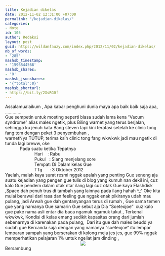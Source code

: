 ```yaml
---
title: Kejadian dikelas
date: 2012-11-02 12:31:00 +07:00
permalink: "/kejadian-dikelas/"
categories:
- Note
id: 105
author: Redaksi
layout: post
guid: https://wildanfauzy.com/index.php/2012/11/02/kejadian-dikelas/
nb_of_words:
- '285'
mashsb_timestamp:
- '1596544568'
mashsb_shares:
- '0'
mashsb_jsonshares:
- '{"total":0}'
mashsb_shorturl:
- https://bit.ly/2XsRG0f
---
```


<div dir="ltr" style="text-align:left;">
  <!--[if gte mso 9]>   Normal  0          false  false  false    EN-US  X-NONE  X-NONE                                       MicrosoftInternetExplorer4                                     <![endif]-->
  
  <!--[if gte mso 9]>                                                                                                                                                                                                                                                                                    <![endif]-->
  
  <!--[if gte mso 10]> /* Style Definitions */  table.MsoNormalTable  {mso-style-name:"Table Normal";  mso-tstyle-rowband-size:0;  mso-tstyle-colband-size:0;  mso-style-noshow:yes;  mso-style-priority:99;  mso-style-qformat:yes;  mso-style-parent:"";  mso-padding-alt:0cm 5.4pt 0cm 5.4pt;  mso-para-margin:0cm;  mso-para-margin-bottom:.0001pt;  mso-pagination:widow-orphan;  font-size:11.0pt;  font-family:"Calibri","sans-serif";  mso-ascii-font-family:Calibri;  mso-ascii-theme-font:minor-latin;  mso-fareast-font-family:"Times New Roman";  mso-fareast-theme-font:minor-fareast;  mso-hansi-font-family:Calibri;  mso-hansi-theme-font:minor-latin;  mso-bidi-font-family:"Times New Roman";  mso-bidi-theme-font:minor-bidi;} <![endif]--></p> 
  
  <div>
    <span lang="IN">Assalamualaikum , Apa kabar penghuni dunia maya apa baik baik saja apa, &#8230;&#8230;&#8230;&#8230;.</span>
  </div>
  
  <div>
    <span lang="IN">Gue sempetin untuk mosting seperti biasa sudah lama kena “Vacum syndrome” alias males ngetik, plus Biling warnet yang terus berjalan, sehingga ku jenuh kata Bang steven tapi kini teratasi setelah ke clinic tong fang tcm dengan peket 3 penyembuhan ,</span>
  </div>
  
  <div>
    <span lang="IN">warnetNya TUTUP, terima ksih clinic tong fang wkwkwk jadi mau ngetik di tunda lagi breww, oke<span>  </span></span>
  </div>
  
  <div>
    <span lang="IN"><span>            </span>Pada suatu ketika Tepatnya </span>
  </div>
  
  <div>
    <span lang="IN"><span>                        </span>Hari<span>    </span><span> </span>: Rabu</span>
  </div>
  
  <div>
    <span lang="IN"><span>                        </span>Pukul<span>   </span>: Siang menjelang sore </span>
  </div>
  
  <div>
    <span lang="IN"><span>                        </span>Tempat: Di Dalam kelas Gue</span>
  </div>
  
  <div>
    <span lang="IN"><span>                        </span>TTg<span>      </span>: 3 Oktober 2012</span>
  </div>
  
  <div>
    <span lang="IN">Yaelah, malah kaya surat resmi nggak apalah yang penting Gue seneng aja suatu kejadian yang pengen gue tulis di blog yang kumuh nan dekil ini, cuz kalo Gue pendem dalam otak ntar ilang lagi cuz otak Gue kaya Flashdisk ,Space dah penuh trus di tambah yang lainnya pada ilang hahah ^_^ Oke kita mulai berawal dari rasa dan feeling gue nggak enak pikiranya udah mau pulang, jadi Arwah gue dah gentanyangan terus di rumah , Gue sama temen gue yang namanya Gue samarin Gue sebut aja Dia “Soeteojoe”<span>  </span>cuz kalo gue pake nama asli entar dia baca ngamuk ngamuk takut , Terkenal wkwkwk, Kondisi di kelas emang sedikit kapasitas orang dari jumlah sebenarnya di karenakan pada pulang,<span>  </span>Dari itu gue dah males beudd ya sudah gue Bercanda saja dengan yang namanya “soeteojoe” itu lempar lemparan sampah yang berserakan di kolong meja jes jes, gue 99% nggak memperhatikan pelajaran 1% untuk ngeliat jam dinding , </span>
  </div>
  
  <div>
  </div>
  
  <div>
  </div>
  
  <div>
  </div>
  
  <div style="clear:both;text-align:center;">
    <a href="https://wildanposts.files.wordpress.com/2012/11/58ac7-kelas-kartun.jpg?w=768" style="margin-left:1em;margin-right:1em;"><img border="0" src="https://wildanposts.files.wordpress.com/2012/11/58ac7-kelas-kartun.jpg?w=768" data-recalc-dims="1" /></a>
  </div>
  
  <div>
    <span lang="IN">Bersambung    </span>
  </div>
</div>